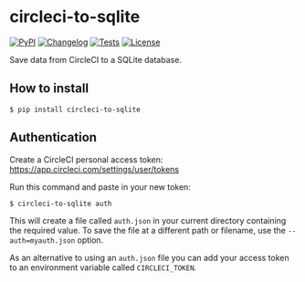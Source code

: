 # circleci-to-sqlite

[![PyPI](https://img.shields.io/pypi/v/circleci-to-sqlite.svg)](https://pypi.org/project/circleci-to-sqlite/)
[![Changelog](https://img.shields.io/circleci/v/release/seem/circleci-to-sqlite?include_prereleases&label=changelog)](https://circleci.com/seem/circleci-to-sqlite/releases)
[![Tests](https://circleci.com/seem/circleci-to-sqlite/workflows/Test/badge.svg)](https://circleci.com/seem/circleci-to-sqlite/actions?query=workflow%3ATest)
[![License](https://img.shields.io/badge/license-Apache%202.0-blue.svg)](https://circleci.com/seem/circleci-to-sqlite/blob/main/LICENSE)

Save data from CircleCI to a SQLite database.

## How to install

    $ pip install circleci-to-sqlite

## Authentication

Create a CircleCI personal access token: https://app.circleci.com/settings/user/tokens

Run this command and paste in your new token:

    $ circleci-to-sqlite auth

This will create a file called `auth.json` in your current directory containing the required value. To save the file at a different path or filename, use the `--auth=myauth.json` option.

As an alternative to using an `auth.json` file you can add your access token to an environment variable called `CIRCLECI_TOKEN`.
